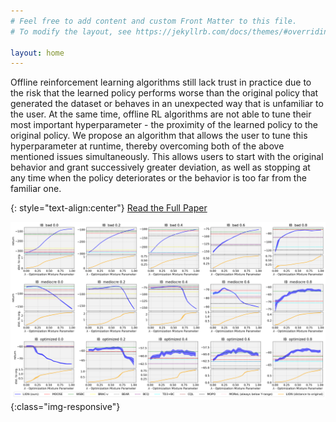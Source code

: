 ```yaml
---
# Feel free to add content and custom Front Matter to this file.
# To modify the layout, see https://jekyllrb.com/docs/themes/#overriding-theme-defaults

layout: home
---
```


Offline reinforcement learning algorithms still lack trust in practice due to the risk that the learned policy performs worse than the original policy that generated the dataset or behaves in an unexpected way that is unfamiliar to the user. At the same time, offline RL algorithms are not able to tune their most important hyperparameter - the proximity of the learned policy to the original policy. We propose an algorithm that allows the user to tune this hyperparameter at runtime, thereby overcoming both of the above mentioned issues simultaneously. This allows users to start with the original behavior and grant successively greater deviation, as well as stopping at any time when the policy deteriorates or the behavior is too far from the familiar one.

{: style="text-align:center"}
[Read the Full Paper](https://arxiv.org/abs/2205.10629)

![Results](/imgs/ib_all_newlabel.png){:class="img-responsive"}